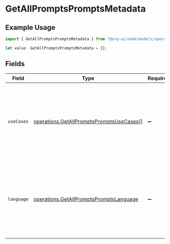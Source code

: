 # GetAllPromptsPromptsMetadata

## Example Usage

```typescript
import { GetAllPromptsPromptsMetadata } from "@orq-ai/node/models/operations";

let value: GetAllPromptsPromptsMetadata = {};
```

## Fields

| Field                                                                                                                     | Type                                                                                                                      | Required                                                                                                                  | Description                                                                                                               |
| ------------------------------------------------------------------------------------------------------------------------- | ------------------------------------------------------------------------------------------------------------------------- | ------------------------------------------------------------------------------------------------------------------------- | ------------------------------------------------------------------------------------------------------------------------- |
| `useCases`                                                                                                                | [operations.GetAllPromptsPromptsUseCases](../../models/operations/getallpromptspromptsusecases.md)[]                      | :heavy_minus_sign:                                                                                                        | A list of use cases that the prompt is meant to be used for. Use this field to categorize the prompt for your own purpose |
| `language`                                                                                                                | [operations.GetAllPromptsPromptsLanguage](../../models/operations/getallpromptspromptslanguage.md)                        | :heavy_minus_sign:                                                                                                        | The language that the prompt is written in. Use this field to categorize the prompt for your own purpose                  |